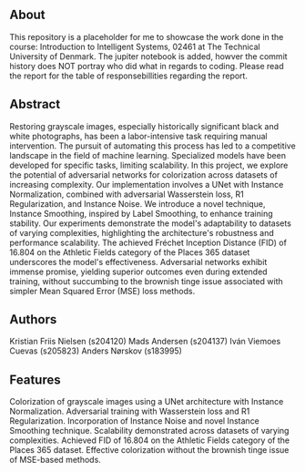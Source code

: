 ## About
This repository is a placeholder for me to showcase the work done in the course: Introduction to Intelligent Systems, 02461 at The Technical University of Denmark.
The jupiter notebook is added, howver the commit history does NOT portray who did what in regards to coding.
Please read the report for the table of responsebillities regarding the report. 

## Abstract
Restoring grayscale images, especially historically significant black and white photographs, has been a labor-intensive task requiring manual intervention. The pursuit of automating this process has led to a competitive landscape in the field of machine learning. Specialized models have been developed for specific tasks, limiting scalability. In this project, we explore the potential of adversarial networks for colorization across datasets of increasing complexity. Our implementation involves a UNet with Instance Normalization, combined with adversarial Wasserstein loss, R1 Regularization, and Instance Noise. We introduce a novel technique, Instance Smoothing, inspired by Label Smoothing, to enhance training stability. Our experiments demonstrate the model's adaptability to datasets of varying complexities, highlighting the architecture's robustness and performance scalability. The achieved Fréchet Inception Distance (FID) of 16.804 on the Athletic Fields category of the Places 365 dataset underscores the model's effectiveness. Adversarial networks exhibit immense promise, yielding superior outcomes even during extended training, without succumbing to the brownish tinge issue associated with simpler Mean Squared Error (MSE) loss methods.

## Authors
Kristian Friis Nielsen (s204120)
Mads Andersen (s204137)
Iván Viemoes Cuevas (s205823)
Anders Nørskov (s183995)

## Features
Colorization of grayscale images using a UNet architecture with Instance Normalization.
Adversarial training with Wasserstein loss and R1 Regularization.
Incorporation of Instance Noise and novel Instance Smoothing technique.
Scalability demonstrated across datasets of varying complexities.
Achieved FID of 16.804 on the Athletic Fields category of the Places 365 dataset.
Effective colorization without the brownish tinge issue of MSE-based methods.
